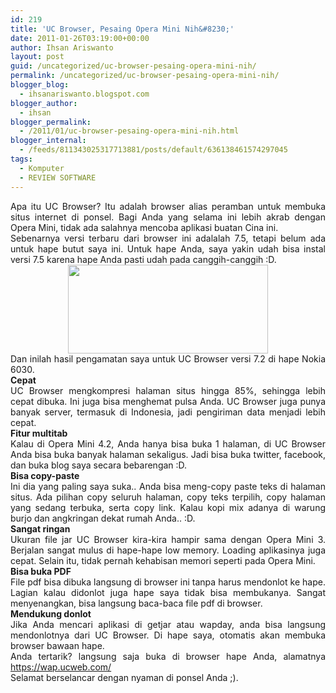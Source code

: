 ```yaml
---
id: 219
title: 'UC Browser, Pesaing Opera Mini Nih&#8230;'
date: 2011-01-26T03:19:00+00:00
author: Ihsan Ariswanto
layout: post
guid: /uncategorized/uc-browser-pesaing-opera-mini-nih/
permalink: /uncategorized/uc-browser-pesaing-opera-mini-nih/
blogger_blog:
  - ihsanariswanto.blogspot.com
blogger_author:
  - ihsan
blogger_permalink:
  - /2011/01/uc-browser-pesaing-opera-mini-nih.html
blogger_internal:
  - /feeds/811343025317713881/posts/default/636138461574297045
tags:
  - Komputer
  - REVIEW SOFTWARE
---
```

<div style="text-align: justify;">
  Apa itu UC Browser? Itu adalah browser alias peramban untuk membuka situs internet di ponsel. Bagi Anda yang selama ini lebih akrab dengan Opera Mini, tidak ada salahnya mencoba aplikasi buatan Cina ini.
</div>

<div style="text-align: justify;">
</div>

<div style="text-align: justify;">
  Sebenarnya versi terbaru dari browser ini adalalah 7.5, tetapi belum ada untuk hape butut saya ini. Untuk hape Anda, saya yakin udah bisa instal versi 7.5 karena hape Anda pasti udah pada canggih-canggih :D.
</div>

<div style="text-align: justify;">
</div>

<div style="text-align: center;">
  <a href="https://t3.gstatic.com/images?q=tbn:ANd9GcQjgXcRqdgHxkYWWewZ7A8yG5mFpefwTJoDECW7BL9gLU-ns8sl" style="margin-left: 1em; margin-right: 1em;"><img border="0" height="142" src="https://t3.gstatic.com/images?q=tbn:ANd9GcQjgXcRqdgHxkYWWewZ7A8yG5mFpefwTJoDECW7BL9gLU-ns8sl" width="320" /></a>
</div>

<div style="text-align: justify;">
</div>

<div style="text-align: justify;">
</div>

<div style="text-align: justify;">
  Dan inilah hasil pengamatan saya untuk UC Browser versi 7.2 di hape Nokia 6030.
</div>

<div style="text-align: justify;">
  <a name='more'></a>
</div>

<div style="text-align: justify;">
  <b>Cepat </b>
</div>

<div style="text-align: justify;">
  UC Browser mengkompresi halaman situs hingga 85%, sehingga lebih cepat dibuka. Ini juga bisa menghemat pulsa Anda. UC Browser juga punya banyak server, termasuk di Indonesia, jadi pengiriman data menjadi lebih cepat.
</div>

<div style="text-align: justify;">
</div>

<div style="text-align: justify;">
  <b>Fitur multitab</b>
</div>

<div style="text-align: justify;">
  Kalau di Opera Mini 4.2, Anda hanya bisa buka 1 halaman, di UC Browser Anda bisa buka banyak halaman sekaligus. Jadi bisa buka twitter, facebook, dan buka blog saya secara bebarengan :D.
</div>

<div style="text-align: justify;">
</div>

<div style="text-align: justify;">
  <b>Bisa copy-paste </b>
</div>

<div style="text-align: justify;">
  Ini dia yang paling saya suka.. Anda bisa meng-copy paste teks di halaman situs. Ada pilihan copy seluruh halaman, copy teks terpilih, copy halaman yang sedang terbuka, serta copy link. Kalau kopi mix adanya di warung burjo dan angkringan dekat rumah Anda.. :D.
</div>

<div style="text-align: justify;">
</div>

<div style="text-align: justify;">
  <b>Sangat ringan</b>
</div>

<div style="text-align: justify;">
  Ukuran file jar UC Browser kira-kira hampir sama dengan Opera Mini 3. Berjalan sangat mulus di hape-hape low memory. Loading aplikasinya juga cepat. Selain itu, tidak pernah kehabisan memori seperti pada Opera Mini.
</div>

<div style="text-align: justify;">
</div>

<div style="text-align: justify;">
  <b>Bisa buka PDF</b>
</div>

<div style="text-align: justify;">
  File pdf bisa dibuka langsung di browser ini tanpa harus mendonlot ke hape. Lagian kalau didonlot juga hape saya tidak bisa membukanya. Sangat menyenangkan, bisa langsung baca-baca file pdf di browser.
</div>

<div style="text-align: justify;">
</div>

<div style="text-align: justify;">
  <b>Mendukung donlot</b>
</div>

<div style="text-align: justify;">
  Jika Anda mencari aplikasi di getjar atau wapday, anda bisa langsung mendonlotnya dari UC Browser. Di hape saya, otomatis akan membuka browser bawaan hape.
</div>

<div style="text-align: justify;">
</div>

<div style="text-align: justify;">
  Anda tertarik? langsung saja buka di browser hape Anda, alamatnya <a href="https://wap.ucweb.com/">https://wap.ucweb.com/</a>
</div>

<div style="text-align: justify;">
</div>

<div style="text-align: justify;">
  Selamat berselancar dengan nyaman di ponsel Anda ;).
</div>